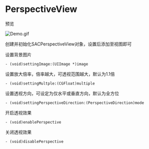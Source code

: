 # PerspectiveView

预览

![Demo.gif](./Demo.gif)

创建并初始化SACPerspectiveView对象，设置后添加至视图即可

设置背景图片
```
- (void)settingImage:(UIImage *)image
```

设置放大倍率，倍率越大，可透视范围越大，默认为1.1倍
```
- (void)settingMultple:(CGFloat)multiple
```

设置透视方向，可设定为仅水平或垂直方向，默认为全方位
```
- (void)settingPerspectiveDirection:(PerspectiveDirection)mode
```

开启透视效果
```
- (void)enablePerspective
```

关闭透视效果
```
- (void)disablePerspective
```